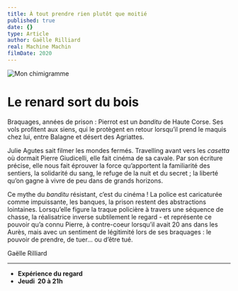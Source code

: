 ```yaml
---
title: À tout prendre rien plutôt que moitié
published: true
date: {}
type: Article
author: Gaëlle Rilliard
real: Machine Machin
filmDate: 2020
---
```


![Mon chimigramme](chimigramme.png)

# Le renard sort du bois

Braquages, années de prison : Pierrot est un _banditu_ de Haute Corse. Ses vols profitent aux siens, qui le protègent en retour lorsqu’il prend le maquis chez lui, entre Balagne et désert des Agriattes. 

Julie Agutes sait filmer les mondes fermés. Travelling avant vers les _casetta_ où dormait Pierre Giudicelli, elle fait cinéma de sa cavale. Par son écriture précise, elle nous fait éprouver la force qu’apportent la familiarité des sentiers, la solidarité du sang, le refuge de la nuit et du secret ; la liberté qu’on gagne à vivre de peu dans de grands horizons. 

Ce mythe du _banditu_ résistant, c’est du cinéma ! La police est caricaturée comme impuissante, les banques, la prison restent des abstractions lointaines. Lorsqu’elle figure la traque policière à travers une séquence de chasse, la réalisatrice inverse subtilement le regard - et représente ce pouvoir qu’a connu Pierre, à contre-coeur lorsqu’il avait 20 ans dans les Aurès, mais avec un sentiment de légitimité lors de ses braquages : le pouvoir de prendre, de tuer… ou d’être tué. 

Gaëlle Rilliard 

****

- **Expérience du regard**
- **Jeudi  20 à 21h**
